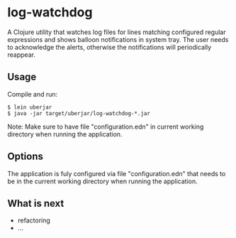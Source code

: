 # log-watchdog

A Clojure utility that watches log files for lines matching configured regular expressions and shows balloon notifications in system tray. The user needs to acknowledge the alerts, otherwise the notifications will periodically reappear.


## Usage

Compile and run:

    $ lein uberjar
    $ java -jar target/uberjar/log-watchdog-*.jar

Note: Make sure to have file "configuration.edn" in current working directory when running the application.


## Options

The application is fuly configured via file "configuration.edn" that needs to be in the current working directory when running the application.


## What is next

* refactoring
* ...

